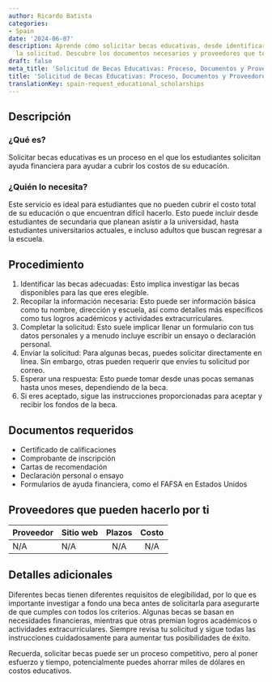 ```yaml
---
author: Ricardo Batista
categories:
- Spain
date: '2024-06-07'
description: Aprende cómo solicitar becas educativas, desde identificarlas hasta enviar
  la solicitud. Descubre los documentos necesarios y proveedores que te pueden ayudar.
draft: false
meta_title: 'Solicitud de Becas Educativas: Proceso, Documentos y Proveedores'
title: 'Solicitud de Becas Educativas: Proceso, Documentos y Proveedores'
translationKey: spain-request_educational_scholarships
---
```



## Descripción
### ¿Qué es?
Solicitar becas educativas es un proceso en el que los estudiantes solicitan ayuda financiera para ayudar a cubrir los costos de su educación.

### ¿Quién lo necesita?
Este servicio es ideal para estudiantes que no pueden cubrir el costo total de su educación o que encuentran difícil hacerlo. Esto puede incluir desde estudiantes de secundaria que planean asistir a la universidad, hasta estudiantes universitarios actuales, e incluso adultos que buscan regresar a la escuela.

## Procedimiento
1. Identificar las becas adecuadas: Esto implica investigar las becas disponibles para las que eres elegible.
2. Recopilar la información necesaria: Esto puede ser información básica como tu nombre, dirección y escuela, así como detalles más específicos como tus logros académicos y actividades extracurriculares.
3. Completar la solicitud: Esto suele implicar llenar un formulario con tus datos personales y a menudo incluye escribir un ensayo o declaración personal.
4. Enviar la solicitud: Para algunas becas, puedes solicitar directamente en línea. Sin embargo, otras pueden requerir que envíes tu solicitud por correo.
5. Esperar una respuesta: Esto puede tomar desde unas pocas semanas hasta unos meses, dependiendo de la beca.
6. Si eres aceptado, sigue las instrucciones proporcionadas para aceptar y recibir los fondos de la beca.

## Documentos requeridos
- Certificado de calificaciones
- Comprobante de inscripción
- Cartas de recomendación
- Declaración personal o ensayo
- Formularios de ayuda financiera, como el FAFSA en Estados Unidos

## Proveedores que pueden hacerlo por ti

| Proveedor        |     Sitio web     |     Plazos    |       Costo      |
| --------------- | --------------- |  :-------------: | :-------------: |
| N/A      |  N/A       |      N/A      |        N/A       |

## Detalles adicionales
Diferentes becas tienen diferentes requisitos de elegibilidad, por lo que es importante investigar a fondo una beca antes de solicitarla para asegurarte de que cumples con todos los criterios. Algunas becas se basan en necesidades financieras, mientras que otras premian logros académicos o actividades extracurriculares. Siempre revisa tu solicitud y sigue todas las instrucciones cuidadosamente para aumentar tus posibilidades de éxito.

Recuerda, solicitar becas puede ser un proceso competitivo, pero al poner esfuerzo y tiempo, potencialmente puedes ahorrar miles de dólares en costos educativos.